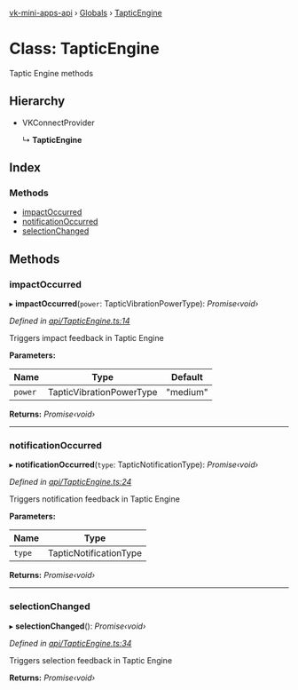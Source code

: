 [vk-mini-apps-api](../README.md) › [Globals](../globals.md) › [TapticEngine](tapticengine.md)

# Class: TapticEngine

Taptic Engine methods

## Hierarchy

* VKConnectProvider

  ↳ **TapticEngine**

## Index

### Methods

* [impactOccurred](tapticengine.md#impactoccurred)
* [notificationOccurred](tapticengine.md#notificationoccurred)
* [selectionChanged](tapticengine.md#selectionchanged)

## Methods

###  impactOccurred

▸ **impactOccurred**(`power`: TapticVibrationPowerType): *Promise‹void›*

*Defined in [api/TapticEngine.ts:14](https://github.com/VKCOM/vk-mini-apps-api/blob/aa96c54/src/api/TapticEngine.ts#L14)*

Triggers impact feedback in Taptic Engine

**Parameters:**

Name | Type | Default |
------ | ------ | ------ |
`power` | TapticVibrationPowerType | "medium" |

**Returns:** *Promise‹void›*

___

###  notificationOccurred

▸ **notificationOccurred**(`type`: TapticNotificationType): *Promise‹void›*

*Defined in [api/TapticEngine.ts:24](https://github.com/VKCOM/vk-mini-apps-api/blob/aa96c54/src/api/TapticEngine.ts#L24)*

Triggers notification feedback in Taptic Engine

**Parameters:**

Name | Type |
------ | ------ |
`type` | TapticNotificationType |

**Returns:** *Promise‹void›*

___

###  selectionChanged

▸ **selectionChanged**(): *Promise‹void›*

*Defined in [api/TapticEngine.ts:34](https://github.com/VKCOM/vk-mini-apps-api/blob/aa96c54/src/api/TapticEngine.ts#L34)*

Triggers selection feedback in Taptic Engine

**Returns:** *Promise‹void›*
